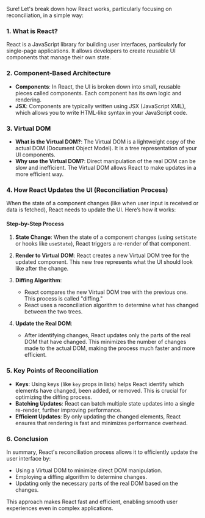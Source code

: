 Sure! Let's break down how React works, particularly focusing on reconciliation, in a simple way:

### 1. **What is React?**

React is a JavaScript library for building user interfaces, particularly for single-page applications. It allows developers to create reusable UI components that manage their own state.

### 2. **Component-Based Architecture**

- **Components**: In React, the UI is broken down into small, reusable pieces called components. Each component has its own logic and rendering.
- **JSX**: Components are typically written using JSX (JavaScript XML), which allows you to write HTML-like syntax in your JavaScript code.

### 3. **Virtual DOM**

- **What is the Virtual DOM?**: The Virtual DOM is a lightweight copy of the actual DOM (Document Object Model). It is a tree representation of your UI components.
- **Why use the Virtual DOM?**: Direct manipulation of the real DOM can be slow and inefficient. The Virtual DOM allows React to make updates in a more efficient way.

### 4. **How React Updates the UI (Reconciliation Process)**

When the state of a component changes (like when user input is received or data is fetched), React needs to update the UI. Here’s how it works:

#### Step-by-Step Process

1. **State Change**: When the state of a component changes (using `setState` or hooks like `useState`), React triggers a re-render of that component.

2. **Render to Virtual DOM**: React creates a new Virtual DOM tree for the updated component. This new tree represents what the UI should look like after the change.

3. **Diffing Algorithm**: 
   - React compares the new Virtual DOM tree with the previous one. This process is called "diffing."
   - React uses a reconciliation algorithm to determine what has changed between the two trees.

4. **Update the Real DOM**:
   - After identifying changes, React updates only the parts of the real DOM that have changed. This minimizes the number of changes made to the actual DOM, making the process much faster and more efficient.

### 5. **Key Points of Reconciliation**

- **Keys**: Using keys (like `key` props in lists) helps React identify which elements have changed, been added, or removed. This is crucial for optimizing the diffing process.
- **Batching Updates**: React can batch multiple state updates into a single re-render, further improving performance.
- **Efficient Updates**: By only updating the changed elements, React ensures that rendering is fast and minimizes performance overhead.

### 6. **Conclusion**

In summary, React's reconciliation process allows it to efficiently update the user interface by:

- Using a Virtual DOM to minimize direct DOM manipulation.
- Employing a diffing algorithm to determine changes.
- Updating only the necessary parts of the real DOM based on the changes.

This approach makes React fast and efficient, enabling smooth user experiences even in complex applications.
